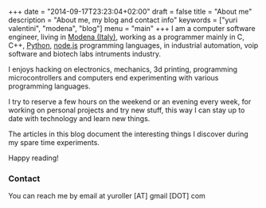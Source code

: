 +++
date = "2014-09-17T23:23:04+02:00"
draft = false
title = "About me"
description = "About me, my blog and contact info"
keywords = ["yuri valentini", "modena", "blog"]
menu = "main"
+++
I am a computer software engineer, living in [Modena (Italy)](http://en.wikipedia.org/wiki/Modena), working as a programmer mainly in C, C++, [Python](http://www.python.org), [node.js](http://www.nodejs.org) programming languages, in industrial automation, voip software and biotech labs intruments industry. 

I enjoys hacking on electronics, mechanics, 3d printing, programming microcontrollers and computers end experimenting with various programming languages.

I try to reserve a few hours on the weekend or an evening every week, for working on personal projects and try new stuff, this way I can stay up to date with technology and learn new things.

The articles in this blog document the interesting things I discover during my spare time experiments.

Happy reading!

### Contact

You can reach me by email at yuroller \[AT\] gmail \[DOT\] com
